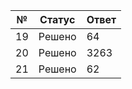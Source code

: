 | № | Статус | Ответ |
| ------ | ------ | ------ |
| 19 | Решено | 64 |
| 20 | Решено | 3263 |
| 21 | Решено | 62 |
